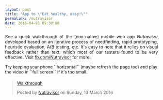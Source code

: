 ```yaml
---
layout: post
title: "App to \"Eat healthy, easy!\""
permalink: /nutravisor
date: 2016-04-01 09:30:00
---
```


<div align="justify" style="margin-bottom:15px;">See a quick walkthrough of the (non-native) mobile web app <i>Nutravisor</i> developed based on an iterative process of needfinding, rapid prototyping, heuristic evaluation, A/B testing, etc. It's easy to note that it relies on visual feedback rather than text, which most of our testers found to be very effective. Visit <a href="http://fb.com/Nutravisor">fb.com/Nutravisor</a> for more!</div>
Try keeping your phone ``horizontal`` (maybe refresh the page too) and play the video in ``full screen`` if it's too small.
<div id="fb-root" style="margin-top:20px;"></div>
<script>
	(function(d, s, id) {
		var js, fjs = d.getElementsByTagName(s)[0];
		if (d.getElementById(id)) return;
		js = d.createElement(s); js.id = id;
		js.src = "//connect.facebook.net/en_GB/sdk.js#xfbml=1&version=v2.5&appId=1001781666544993";
		fjs.parentNode.insertBefore(js, fjs);
	}(document, 'script', 'facebook-jssdk'));
</script>
<div class="fb-video" data-href="https://www.facebook.com/Nutravisor/videos/526430807539546/" data-width="475" style="display:block">
	<div class="fb-xfbml-parse-ignore">
		<blockquote cite="https://www.facebook.com/Nutravisor/videos/526430807539546/">
			<a href="https://www.facebook.com/Nutravisor/videos/526430807539546/">Walkthrough</a>
			<p></p>Posted by <a href="https://www.facebook.com/Nutravisor/">Nutravisor</a> on Sunday, 13 March 2016
		</blockquote>
	</div>
</div>